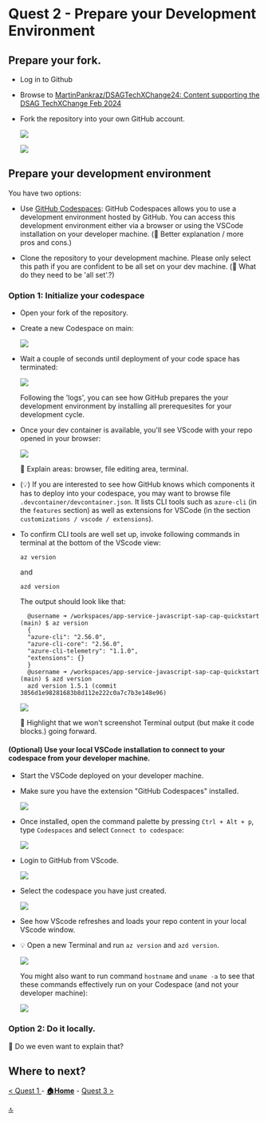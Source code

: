 # Quest 2 - Prepare your Development Environment


## Prepare your fork.

- Log in to Github

- Browse to [MartinPankraz/DSAGTechXChange24: Content supporting the DSAG TechXChange Feb 2024](https://github.com/MartinPankraz/DSAGTechXChange24) 

- Fork the repository into your own GitHub account.
  
  ![](2024-01-10-14-43-51.png)

  ![](2024-01-10-14-49-41.png)

## Prepare your development environment

You have two options:
- Use  [GitHub Codespaces](https://github.com/features/codespaces): GitHub Codespaces allows you to use a development environment hosted by GitHub. You can access this development environment either via a browser or using the VSCode installation on your developer machine. (:construction: Better explanation / more pros and cons.)

- Clone the repository to your development machine. Please only select this path if you are confident to be all set on your dev machine. (:construction: What do they need to be 'all set'.?)

### Option 1: Initialize your codespace

- Open your fork of the repository.

- Create a new Codespace on main:

  ![](2024-01-10-14-57-12.png)

- Wait a couple of seconds until deployment of your code space has terminated:

  ![](2024-01-10-14-57-59.png)

  Following the 'logs', you can see how GitHub prepares the your development environment by installing all prerequesites for your development cycle.


- Once your dev container is available, you'll see VScode with your repo opened in your browser: 

  ![](2024-01-10-15-01-13.png)

  :construction: Explain areas: browser, file editing area, terminal.

- (:bulb:) If you are interested to see how GitHub knows which components it has to deploy into your codespace, you may want to browse file `.devcontainer/devcontainer.json`. It lists CLI tools such as `azure-cli` (in the `features` section) as well as extensions for VSCode (in the section `customizations / vscode / extensions`).

- To confirm CLI tools are well set up, invoke following commands in terminal at the bottom of the VScode view:

  ```
  az version
  ```
  and
  ```
  azd version
  ```
  The output should look like that:
  ```
    @username ➜ /workspaces/app-service-javascript-sap-cap-quickstart (main) $ az version
    {
    "azure-cli": "2.56.0",
    "azure-cli-core": "2.56.0",
    "azure-cli-telemetry": "1.1.0",
    "extensions": {}
    }
    @username ➜ /workspaces/app-service-javascript-sap-cap-quickstart (main) $ azd version
    azd version 1.5.1 (commit 3856d1e98281683b8d112e222c0a7c7b3e148e96)
  ```

  ![](2024-01-10-15-10-03.png)

  :construction: Highlight that we won't screenshot Terminal output (but make it code blocks.) going forward.

#### (Optional) Use your local VSCode installation to connect to your codespace from your developer machine.

- Start the VSCode deployed on your developer machine.

- Make sure you have the extension "GitHub Codespaces" installed.

  ![](2024-01-10-15-31-25.png)

- Once installed, open the command palette by pressing `Ctrl + Alt + p`, type `Codespaces` and select `Connect to codespace`:
  
  ![](2024-01-10-15-32-35.png)

- Login to GitHub from VScode.

  ![](2024-01-10-15-33-27.png)

- Select the codespace you have just created.

  ![](2024-01-10-15-34-21.png)

- See how VScode refreshes and loads your repo content in your local VScode window.

- :bulb: Open a new Terminal and run `az version` and `azd version`.

  ![](2024-01-10-15-37-03.png)

  You might also want to run command `hostname` and `uname -a` to see that these commands effectively run on your Codespace (and not your developer machine):

  ![](2024-01-10-15-39-10.png)

  


### Option 2: Do it locally.

:construction: Do we even want to explain that?

## Where to next?

[ < Quest 1 ](student/quest1.md) - **[🏠Home](../README.md)** - [ Quest 3 >](student/quest3.md)

[🔝](#)
